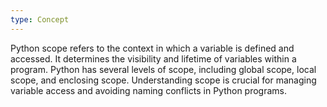 ```yaml
---
type: Concept
---
```


Python scope refers to the context in which a variable is defined and accessed. It determines the visibility and lifetime of variables within a program. Python has several levels of scope, including global scope, local scope, and enclosing scope. Understanding scope is crucial for managing variable access and avoiding naming conflicts in Python programs.